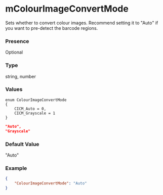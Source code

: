 # mColourImageConvertMode

Sets whether to convert colour images. Recommend setting it to "Auto" if you want to pre-detect the barcode regions.

### Presence

Optional

### Type

string, number

### Values

```CSharp
enum ColourImageConvertMode
{
    CICM_Auto = 0,
    CICM_Grayscale = 1
}
```

```JSON
"Auto",
"Grayscale"
```

### Default Value

"Auto"

### Example

```JSON
{
    "ColourImageConvertMode": "Auto"
}
```